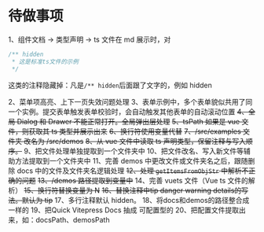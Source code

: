 # 待做事项

1、组件文档 -> 类型声明 -> ts 文件在 md 展示时，对

```ts
/** hidden
 * 这是标准ts文件的示例
 */
```

这类的注释隐藏掉：凡是`/** hidden`后面跟了文字的，例如 hidden

2、菜单项高亮、上下一页失效问题处理
3、表单示例中，多个表单貌似共用了同一个实例。提交表单触发表单校验时，会自动触发其他表单的自动滚动位置
~~4、全局 Dialog 和 Drawer 不能正常打开。全局弹出层处理~~
~~5、tsPath 如果是 vue 文件，则获取其 ts 类型并展示出来~~
~~6、换行符使用变量代替~~
~~7、/src/examples 文件夹 改名为 /src/demos~~
~~8、从 vue 文件中读取 ts 声明类型，保留注释与写入顺序。~~
9、把文件处理单独提取到一个文件夹中
10、把文件改名、写入新文件等辅助方法提取到一个文件夹中
11、完善 demos 中更改文件或文件夹名之后，跟随删除 docs 中的文件及文件夹名逻辑处理
~~12、处理 `getItemsFromObjStr` 中解析不正确的问题~~
~~13、/demos 路径提取到变量中~~
14、完善 vuets 文件（Vue ts 文件的解析）
~~15、换行符替换变量为 N~~
~~16、替换注释中tip danger warning details的写法。默认为 tip~~
17、多行注释默认 hidden。
18、将docs和demos的路径整合成一样的
19、把Quick Vitepress Docs 抽成 可配置型的
20、把配置文件提取出来，如：docsPath、demosPath
